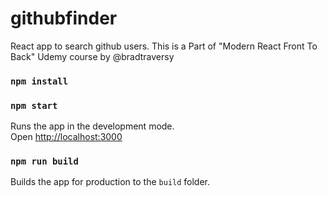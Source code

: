 # githubfinder

React app to search github users. This is a Part of "Modern React Front To Back" Udemy course by @bradtraversy

### `npm install`

### `npm start`

Runs the app in the development mode.<br>
Open [http://localhost:3000](http://localhost:3000)

### `npm run build`

Builds the app for production to the `build` folder.<br>
